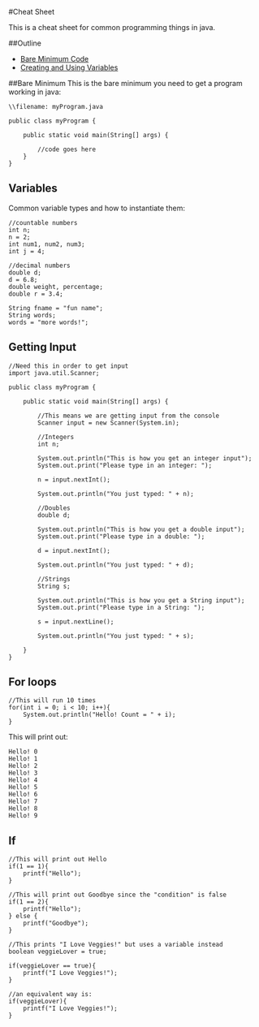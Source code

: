 #Cheat Sheet

This is a cheat sheet for common programming things in java.

##Outline

* [Bare Minimum Code](#bare-minimum)
* [Creating and Using Variables](#variables)

##Bare Minimum
This is the bare minimum you need to get a program working in java:

```
\\filename: myProgram.java

public class myProgram {

	public static void main(String[] args) {

		//code goes here	
	}
}
```

## Variables
Common variable types and how to instantiate them:

```
//countable numbers
int n;
n = 2;
int num1, num2, num3;
int j = 4;

//decimal numbers
double d;
d = 6.8;
double weight, percentage;
double r = 3.4;

String fname = "fun name";
String words;
words = "more words!";
```

## Getting Input

```
//Need this in order to get input
import java.util.Scanner;

public class myProgram {

	public static void main(String[] args) {

		//This means we are getting input from the console
		Scanner input = new Scanner(System.in);

		//Integers
		int n;

		System.out.println("This is how you get an integer input");
		System.out.print("Please type in an integer: ");

		n = input.nextInt();

		System.out.println("You just typed: " + n);

		//Doubles
		double d;

		System.out.println("This is how you get a double input");
		System.out.print("Please type in a double: ");

		d = input.nextInt();

		System.out.println("You just typed: " + d);

		//Strings
		String s;

		System.out.println("This is how you get a String input");
		System.out.print("Please type in a String: ");

		s = input.nextLine();

		System.out.println("You just typed: " + s);

	}
}

```

## For loops

```
//This will run 10 times
for(int i = 0; i < 10; i++){
	System.out.println("Hello! Count = " + i);
}
```

This will print out:
```
Hello! 0
Hello! 1
Hello! 2
Hello! 3
Hello! 4
Hello! 5
Hello! 6
Hello! 7
Hello! 8
Hello! 9
```

## If

```
//This will print out Hello
if(1 == 1){
	printf("Hello");
}

//This will print out Goodbye since the "condition" is false
if(1 == 2){
	printf("Hello");
} else {
	printf("Goodbye");
}

//This prints "I Love Veggies!" but uses a variable instead
boolean veggieLover = true;

if(veggieLover == true){
	printf("I Love Veggies!");
}

//an equivalent way is:
if(veggieLover){
	printf("I Love Veggies!");
}

```
